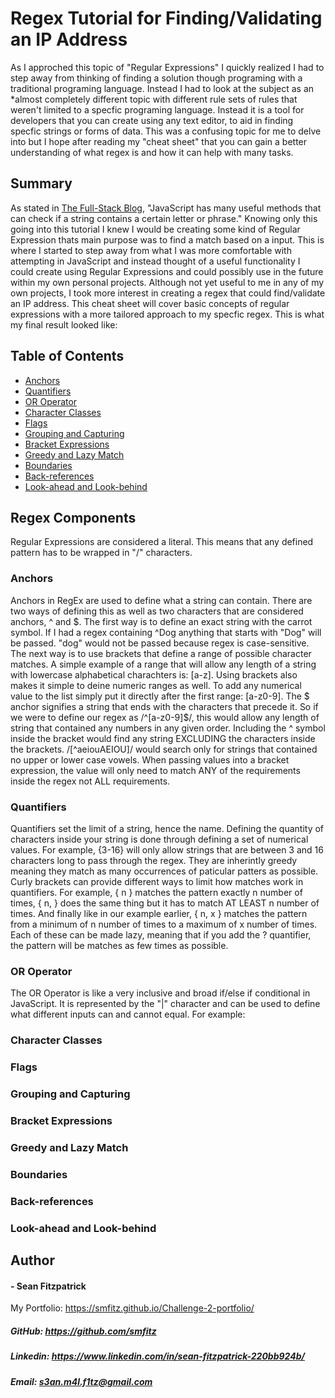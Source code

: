 # Regex Tutorial for Finding/Validating an IP Address

As I approched this topic of "Regular Expressions" I quickly realized I had to step away from thinking of finding a solution though programing with a traditional programing language. Instead I had to look at the subject as an *almost completely different topic with different rule sets of rules that weren't limited to a specfic programing language. Instead it is a tool for developers that you can create using any text editor, to aid in finding specfic strings or forms of data. This was a confusing topic for me to delve into but I hope after reading my "cheat sheet" that you can gain a better understanding of what regex is and how it can help with many tasks. 

## Summary

As stated in <a href="https://coding-boot-camp.github.io/full-stack/computer-science/regex-tutorial" target="_blank">The Full-Stack Blog</a>, "JavaScript has many useful methods that can check if a string contains a certain letter or phrase." Knowing only this going into this tutorial I knew I would be creating some kind of Regular Expression thats main purpose was to find a match based on a input. This is where I started to step away from what I was more comfortable with attempting in JavaScript and instead thought of a useful functionality I could create using Regular Expressions and could possibly use in the future within my own personal projects. Although not yet useful to me in any of my own projects, I took more interest in creating a regex that could find/validate an IP address. This cheat sheet will cover basic concepts of regular expressions with a more tailored approach to my specfic regex. This is what my final result looked like:  

## Table of Contents

- [Anchors](#anchors)
- [Quantifiers](#quantifiers)
- [OR Operator](#or-operator)
- [Character Classes](#character-classes)
- [Flags](#flags)
- [Grouping and Capturing](#grouping-and-capturing)
- [Bracket Expressions](#bracket-expressions)
- [Greedy and Lazy Match](#greedy-and-lazy-match)
- [Boundaries](#boundaries)
- [Back-references](#back-references)
- [Look-ahead and Look-behind](#look-ahead-and-look-behind)

## Regex Components

Regular Expressions are considered a literal. This means that any defined pattern has to be wrapped in "/" characters. 

### Anchors

Anchors in RegEx are used to define what a string can contain. There are two ways of defining this as well as two characters that are considered anchors, ^ and $. The first way is to define an exact string with the carrot symbol. If I had a regex containing ^Dog anything that starts with "Dog" will be passed. "dog" would not be passed because regex is case-sensitive. The next way is to use brackets that define a range of possible character matches. A simple example of a range that will allow any length of a string with lowercase alphabetical charachters is: [a-z]. Using brackets also makes it simple to deine numeric ranges as well. To add any numerical value to the list simply put it directly after the first range: [a-z0-9]. The $ anchor signifies a string that ends with the characters that precede it. So if we were to define our regex as /^[a-z0-9]$/, this would allow any length of string that contained any numbers in any given order. Including the ^ symbol inside the bracket would find any string EXCLUDING the characters inside the brackets. /[^aeiouAEIOU]/ would search only for strings that contained no upper or lower case vowels. When passing values into a bracket expression, the value will only need to match ANY of the requirements inside the regex not ALL requirements. 

### Quantifiers

Quantifiers set the limit of a string, hence the name. Defining the quantity of characters inside your string is done through defining a set of numerical values. For example, {3-16} will only allow strings that are between 3 and 16 characters long to pass through the regex. They are inherintly greedy meaning they match as many occurrences of paticular patters as possible. Curly brackets can provide different ways to limit how matches work in quantifiers. For example, { n } matches the pattern exactly n number of times, { n, } does the same thing but it has to match AT LEAST n number of times. And finally like in our example earlier, { n, x } matches the pattern from a minimum of n number of times to a maximum of x number of times. Each of these can be made lazy, meaning that if you add the ? quantifier, the pattern will be matches as few times as possible. 

### OR Operator

The OR Operator is like a very inclusive and broad if/else if conditional in JavaScript. It is represented by the "|" character and can be used to define what different inputs can and cannot equal. For example: 

### Character Classes



### Flags



### Grouping and Capturing



### Bracket Expressions



### Greedy and Lazy Match



### Boundaries



### Back-references



### Look-ahead and Look-behind



## Author
#### - Sean Fitzpatrick
My Portfolio: https://smfitz.github.io/Challenge-2-portfolio/
##### GitHub: https://github.com/smfitz
##### Linkedin: https://www.linkedin.com/in/sean-fitzpatrick-220bb924b/
##### Email: s3an.m4l.f1tz@gmail.com
